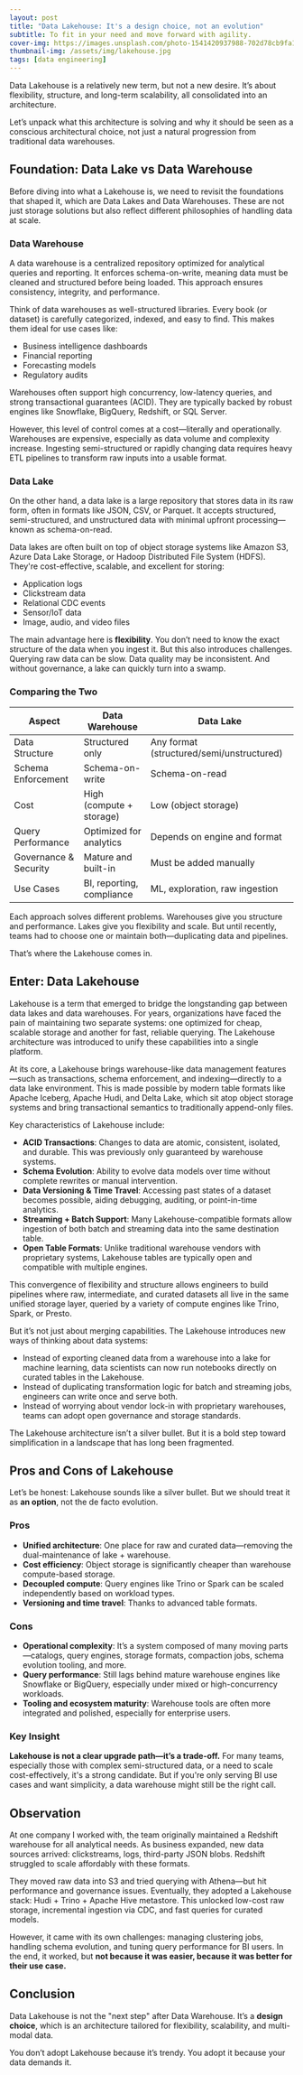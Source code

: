 ```yaml
---
layout: post
title: "Data Lakehouse: It's a design choice, not an evolution"
subtitle: To fit in your need and move forward with agility.
cover-img: https://images.unsplash.com/photo-1541420937988-702d78cb9fa1?q=80&w=2340&auto=format&fit=crop&ixlib=rb-4.1.0&ixid=M3wxMjA3fDB8MHxwaG90by1wYWdlfHx8fGVufDB8fHx8fA%3D%3D
thumbnail-img: /assets/img/lakehouse.jpg
tags: [data engineering]
---
```


Data Lakehouse is a relatively new term, but not a new desire. It’s about flexibility, structure, and long-term scalability, all consolidated into an architecture.

Let’s unpack what this architecture is solving and why it should be seen as a conscious architectural choice, not just a natural progression from traditional data warehouses.

## Foundation: Data Lake vs Data Warehouse

Before diving into what a Lakehouse is, we need to revisit the foundations that shaped it, which are Data Lakes and Data Warehouses. These are not just storage solutions but also reflect different philosophies of handling data at scale.

### Data Warehouse

A data warehouse is a centralized repository optimized for analytical queries and reporting. It enforces schema-on-write, meaning data must be cleaned and structured before being loaded. This approach ensures consistency, integrity, and performance.

Think of data warehouses as well-structured libraries. Every book (or dataset) is carefully categorized, indexed, and easy to find. This makes them ideal for use cases like:

- Business intelligence dashboards
- Financial reporting
- Forecasting models
- Regulatory audits

Warehouses often support high concurrency, low-latency queries, and strong transactional guarantees (ACID). They are typically backed by robust engines like Snowflake, BigQuery, Redshift, or SQL Server.

However, this level of control comes at a cost—literally and operationally. Warehouses are expensive, especially as data volume and complexity increase. Ingesting semi-structured or rapidly changing data requires heavy ETL pipelines to transform raw inputs into a usable format.

### Data Lake

On the other hand, a data lake is a large repository that stores data in its raw form, often in formats like JSON, CSV, or Parquet. It accepts structured, semi-structured, and unstructured data with minimal upfront processing—known as schema-on-read.

Data lakes are often built on top of object storage systems like Amazon S3, Azure Data Lake Storage, or Hadoop Distributed File System (HDFS). They're cost-effective, scalable, and excellent for storing:

- Application logs
- Clickstream data
- Relational CDC events
- Sensor/IoT data
- Image, audio, and video files

The main advantage here is **flexibility**. You don’t need to know the exact structure of the data when you ingest it. But this also introduces challenges. Querying raw data can be slow. Data quality may be inconsistent. And without governance, a lake can quickly turn into a swamp.

### Comparing the Two

| Aspect              | Data Warehouse                        | Data Lake                                |
|---------------------|----------------------------------------|-------------------------------------------|
| Data Structure      | Structured only                       | Any format (structured/semi/unstructured) |
| Schema Enforcement  | Schema-on-write                       | Schema-on-read                            |
| Cost                | High (compute + storage)              | Low (object storage)                      |
| Query Performance   | Optimized for analytics               | Depends on engine and format              |
| Governance & Security | Mature and built-in                | Must be added manually                    |
| Use Cases           | BI, reporting, compliance             | ML, exploration, raw ingestion            |

Each approach solves different problems. Warehouses give you structure and performance. Lakes give you flexibility and scale. But until recently, teams had to choose one or maintain both—duplicating data and pipelines.

That’s where the Lakehouse comes in.

## Enter: Data Lakehouse

Lakehouse is a term that emerged to bridge the longstanding gap between data lakes and data warehouses. For years, organizations have faced the pain of maintaining two separate systems: one optimized for cheap, scalable storage and another for fast, reliable querying. The Lakehouse architecture was introduced to unify these capabilities into a single platform.

At its core, a Lakehouse brings warehouse-like data management features—such as transactions, schema enforcement, and indexing—directly to a data lake environment. This is made possible by modern table formats like Apache Iceberg, Apache Hudi, and Delta Lake, which sit atop object storage systems and bring transactional semantics to traditionally append-only files.

Key characteristics of Lakehouse include:

- **ACID Transactions**: Changes to data are atomic, consistent, isolated, and durable. This was previously only guaranteed by warehouse systems.
- **Schema Evolution**: Ability to evolve data models over time without complete rewrites or manual intervention.
- **Data Versioning & Time Travel**: Accessing past states of a dataset becomes possible, aiding debugging, auditing, or point-in-time analytics.
- **Streaming + Batch Support**: Many Lakehouse-compatible formats allow ingestion of both batch and streaming data into the same destination table.
- **Open Table Formats**: Unlike traditional warehouse vendors with proprietary systems, Lakehouse tables are typically open and compatible with multiple engines.

This convergence of flexibility and structure allows engineers to build pipelines where raw, intermediate, and curated datasets all live in the same unified storage layer, queried by a variety of compute engines like Trino, Spark, or Presto.

But it’s not just about merging capabilities. The Lakehouse introduces new ways of thinking about data systems:

- Instead of exporting cleaned data from a warehouse into a lake for machine learning, data scientists can now run notebooks directly on curated tables in the Lakehouse.
- Instead of duplicating transformation logic for batch and streaming jobs, engineers can write once and serve both.
- Instead of worrying about vendor lock-in with proprietary warehouses, teams can adopt open governance and storage standards.

The Lakehouse architecture isn’t a silver bullet. But it is a bold step toward simplification in a landscape that has long been fragmented.

## Pros and Cons of Lakehouse

Let’s be honest: Lakehouse sounds like a silver bullet. But we should treat it as **an option**, not the de facto evolution.

### Pros

- **Unified architecture**: One place for raw and curated data—removing the dual-maintenance of lake + warehouse.
- **Cost efficiency**: Object storage is significantly cheaper than warehouse compute-based storage.
- **Decoupled compute**: Query engines like Trino or Spark can be scaled independently based on workload types.
- **Versioning and time travel**: Thanks to advanced table formats.

### Cons

- **Operational complexity**: It’s a system composed of many moving parts—catalogs, query engines, storage formats, compaction jobs, schema evolution tooling, and more.
- **Query performance**: Still lags behind mature warehouse engines like Snowflake or BigQuery, especially under mixed or high-concurrency workloads.
- **Tooling and ecosystem maturity**: Warehouse tools are often more integrated and polished, especially for enterprise users.

### Key Insight

**Lakehouse is not a clear upgrade path—it’s a trade-off.** For many teams, especially those with complex semi-structured data, or a need to scale cost-effectively, it's a strong candidate. But if you're only serving BI use cases and want simplicity, a data warehouse might still be the right call.

## Observation

At one company I worked with, the team originally maintained a Redshift warehouse for all analytical needs. As business expanded, new data sources arrived: clickstreams, logs, third-party JSON blobs. Redshift struggled to scale affordably with these formats.

They moved raw data into S3 and tried querying with Athena—but hit performance and governance issues. Eventually, they adopted a Lakehouse stack: Hudi + Trino + Apache Hive metastore. This unlocked low-cost raw storage, incremental ingestion via CDC, and fast queries for curated models.

However, it came with its own challenges: managing clustering jobs, handling schema evolution, and tuning query performance for BI users. In the end, it worked, but **not because it was easier, because it was better for their use case.**

## Conclusion

Data Lakehouse is not the "next step" after Data Warehouse. It’s a **design choice**, which is an architecture tailored for flexibility, scalability, and multi-modal data.

You don’t adopt Lakehouse because it’s trendy. You adopt it because your data demands it.
